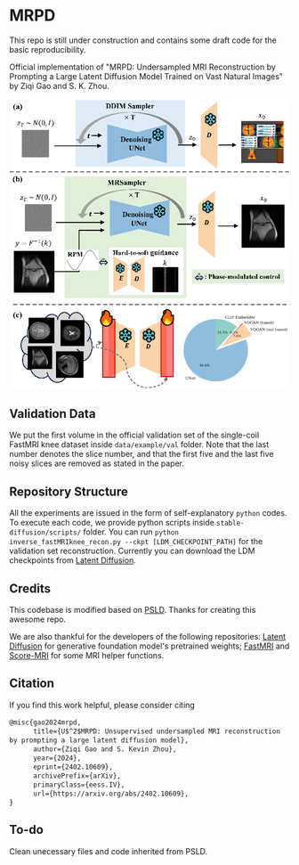 # MRPD
This repo is still under construction and contains some draft code for the basic reproducibility. 


Official implementation of "MRPD: Undersampled MRI Reconstruction by Prompting a Large Latent Diffusion Model Trained on Vast Natural Images" by Ziqi Gao and S. K. Zhou.


<p align="center"><img src="pics/main.png" width="700" /></p>


## Validation Data

We put the first volume in the official validation set of the single-coil FastMRI knee dataset inside `data/example/val` folder. Note that the last number denotes the slice number, and that the first five and the last five noisy slices are removed as stated in the paper.


## Repository Structure
All the experiments are issued in the form of self-explanatory `python` codes. To execute each code, we provide python scripts inside `stable-diffusion/scripts/` folder. You can run  `python inverse_fastMRIknee_recon.py --ckpt [LDM_CHECKPOINT_PATH]` for the validation set reconstruction. Currently you can download the LDM checkpoints from [Latent Diffusion](https://github.com/CompVis/latent-diffusion).

## Credits
This codebase is modified based on [PSLD](https://github.com/LituRout/PSLD). Thanks for creating this awesome repo.

We are also thankful for the developers of the following repositories: [Latent Diffusion](https://github.com/CompVis/latent-diffusion) for generative foundation model's pretrained weights; [FastMRI](https://github.com/facebookresearch/fastMRI) and [Score-MRI](https://github.com/HJ-harry/score-MRI) for some MRI helper functions.


## Citation

If you find this work helpful, please consider citing
```
@misc{gao2024mrpd,
      title={U$^2$MRPD: Unsupervised undersampled MRI reconstruction by prompting a large latent diffusion model}, 
      author={Ziqi Gao and S. Kevin Zhou},
      year={2024},
      eprint={2402.10609},
      archivePrefix={arXiv},
      primaryClass={eess.IV},
      url={https://arxiv.org/abs/2402.10609}, 
}
```

## To-do
Clean unecessary files and code inherited from PSLD.